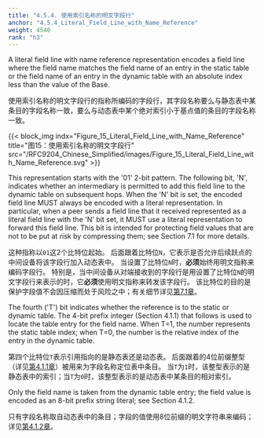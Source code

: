 ```yaml
---
title: "4.5.4. 使用索引名称的明文字段行"
anchor: "4.5.4_Literal_Field_Line_with_Name_Reference"
weight: 4540
rank: "h3"
---
```


A literal field line with name reference representation encodes a field line where the field name matches the field name of an entry in the static table or the field name of an entry in the dynamic table with an absolute index less than the value of the Base.

使用索引名称的明文字段行的指称所编码的字段行，其字段名称要么与静态表中某条目的字段名称一致，要么与动态表中某个绝对索引小于基点值的条目的字段名称一致。

{{< block_img
indx="Figure_15_Literal_Field_Line_with_Name_Reference"
title="图15：使用索引名称的明文字段行"
src="/RFC9204_Chinese_Simplified/images/Figure_15_Literal_Field_Line_with_Name_Reference.svg" >}}

This representation starts with the '01' 2-bit pattern. The following bit, 'N', indicates whether an intermediary is permitted to add this field line to the dynamic table on subsequent hops. When the 'N' bit is set, the encoded field line MUST always be encoded with a literal representation. In particular, when a peer sends a field line that it received represented as a literal field line with the 'N' bit set, it MUST use a literal representation to forward this field line. This bit is intended for protecting field values that are not to be put at risk by compressing them; see Section 7.1 for more details.

这种指称以`01`这2个比特位起始。
后面跟着比特位`N`，它表示是否允许后续跃点的中间设备将该字段行加入动态表中。
当设置了比特位`N`时，**必须**始终用明文指称来编码字段行。
特别是，当中间设备从对端接收到的字段行是用设置了比特位`N`的明文字段行来表示的时，它**必须**使用明文指称来转发该字段行。
该比特位的目的是保护字段值不会因压缩而处于风险之中；有关细节详见[第7.1章]()。

The fourth ('T') bit indicates whether the reference is to the static or dynamic table. The 4-bit prefix integer (Section 4.1.1) that follows is used to locate the table entry for the field name. When T=1, the number represents the static table index; when T=0, the number is the relative index of the entry in the dynamic table.

第四个比特位`T`表示引用指向的是静态表还是动态表。
后面跟着的4位前缀整型（详见[第4.1.1章]()）被用来为字段名称定位表中条目。
当`T`为`1`时，该整型表示的是静态表中的索引；当`T`为`0`时，该整型表示的是动态表中某条目的相对索引。

Only the field name is taken from the dynamic table entry; the field value is encoded as an 8-bit prefix string literal; see Section 4.1.2.

只有字段名称取自动态表中的条目；字段的值使用8位前缀的明文字符串来编码；详见[第4.1.2章]()。
